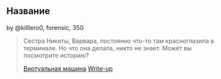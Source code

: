 ## Название
by @killlero0, forensic, 350

> Сестра Никиты, Варвара, постоянно что-то там красноглазила в терминале. Но что она делала, никто не знает. Может вы посмотрите историю?
>
> [Виртуальная машина](https://drive.google.com/drive/folders/1joz5yrlwG6f6wwjs1VW6nqD14s1oS07b?usp=sharing)
> [Write-up](WRITEUP.md)